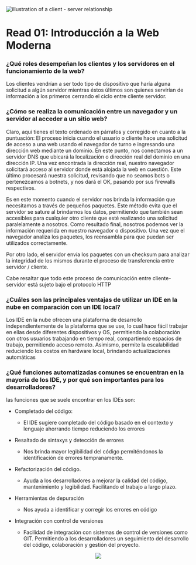 <img src="https://media.licdn.com/dms/image/v2/C4D12AQHNTUWTSXmJpA/article-cover_image-shrink_600_2000/article-cover_image-shrink_600_2000/0/1623867840013?e=2147483647&v=beta&t=SuUmFXaLKwBTDrzK0aRFkBKj0vdASZd5w8tBFmuv074" alt="illustration of a client - server relationship">

# Read 01: Introducción a la Web Moderna

### ¿Qué roles desempeñan los clientes y los servidores en el funcionamiento de la web?

Los clientes vendrían a ser todo tipo de dispositivo que haría alguna solicitud a algún servidor mientras éstos últimos son quienes servirían de información a los primeros cerrando el ciclo entre cliente servidor.


### ¿Cómo se realiza la comunicación entre un navegador y un servidor al acceder a un sitio web?

Claro, aquí tienes el texto ordenado en párrafos y corregido en cuanto a la puntuación:
El proceso inicia cuando el usuario o cliente hace una solicitud de acceso a una web usando el navegador de turno e ingresando una dirección web mediante un dominio. En este punto, nos conectamos a un servidor DNS que ubicará la localización o dirección real del dominio en una dirección IP. Una vez encontrada la dirección real, nuestro navegador solicitará acceso al servidor donde está alojada la web en cuestión. Este último procesará nuestra solicitud, revisando que no seamos bots o pertenezcamos a botnets, y nos dará el OK, pasando por sus firewalls respectivos.

Es en este momento cuando el servidor nos brinda la información que necesitamos a través de pequeños paquetes. Este método evita que el servidor se sature al brindarnos los datos, permitiendo que también sean accesibles para cualquier otro cliente que esté realizando una solicitud paralelamente a nosotros. Como resultado final, nosotros podemos ver la información requerida en nuestro navegador o dispositivo. Una vez que el navegador analiza los paquetes, los reensambla para que puedan ser utilizados correctamente.

Por otro lado, el servidor envía los paquetes con un checksum para analizar la integridad de los mismos durante el proceso de transferencia entre servidor / cliente.

Cabe resaltar que todo este proceso de comunicación entre cliente-servidor está sujeto bajo el protocolo HTTP

### ¿Cuáles son las principales ventajas de utilizar un IDE en la nube en comparación con un IDE local?

Los IDE en la nube ofrecen una plataforma de desarrollo independientemente de la plataforma que se use, lo cual hace fácil trabajar en ellas desde diferentes dispositivos y OS, permitiendo la colaboración con otros usuarios trabajando en tiempo real, compartiendo espacios de trabajo, permitiendo acceso remoto. Asimismo, permite la escalabilidad reduciendo los costos en hardware local, brindando actualizaciones automáticas

### ¿Qué funciones automatizadas comunes se encuentran en la mayoría de los IDE, y por qué son importantes para los desarrolladores?

las funciones que se suele encontrar en los IDEs son:
- Completado del código:
    - El IDE sugiere completado del código basado en el contexto y lenguaje ahorrando tiempo reduciendo los errores

- Resaltado de sintaxys y detección de errores
    - Nos brinda mayor legibilidad del código permiténdonos la identificación de errores tempranamente.
    
- Refactorización del código.
    - Ayuda a los desarrolladores a mejorar la calidad del código, mantenimiento y legibilidad. Facilitando el trabajo a largo plazo.
    
- Herramientas de depuración
    - Nos ayuda a identificar y corregir los errores en código
    
- Integración con control de versiones
    - Facilidad de integración con sistemas de control de versiones como GIT. Permitiendo a los desarrolladores un seguimiento del desarrollo del código, colaboración y gestión del proyecto.
  
<p align="center">
<img src="https://raw.githubusercontent.com/catppuccin/catppuccin/main/assets/footers/gray0_ctp_on_line.svg?sanitize=true" />
</p>